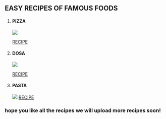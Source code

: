 <!doctype html>
<html lang="en">
<head meta charset="UTF-8">
<title> recipes of famous foods</title>
</head>
<body>
<strong><h2>EASY RECIPES OF FAMOUS FOODS</h2></strong>
<ol>
<li><h4>PIZZA</h4></li>
<img src="p/pizza.jfif">
 
 
<a href="r/pizza.html">RECIPE</a>
<li><h4>DOSA</h4></li>
<img src="p/dosa.jfif">
 
 
<a href="r/dosa.html">RECIPE</a>
<li><h4>PASTA</h4></li>
<img src="p/pasta.jfif">
<a href="r/pasta.html">RECIPE</a>
</ol>
<h3>hope you like all the recipes we will upload more recipes soon!</h3>
</body>
</html>
